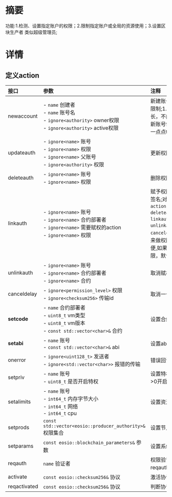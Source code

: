# 摘要
功能:1.检测、设置指定账户的权限；2.限制指定账户或全局的资源使用；3.设置区块生产者
类似超级管理员;

# 详情
## 定义action
|接口|参数|注释|
|:---|:---|:---|
|newaccount|- `name` 创建者<br>- `name` 账号名<br>- `ignore<authority>` owner权限<br>- `ignore<authority>` active权限|新建账号,强制资源限制;1.12个字符长，不能包含`"."`;2.新账号创建时需要一点点token;|
|updateauth|- `ignore<name>` 账号<br>- `ignore<name>` 权限<br>- `ignore<name>` 父账号<br>- `ignore<authority>` 权限|更新权限|
|deleteauth|- `ignore<name>` 账号<br>- `ignore<name>` 权限|删除权限|
|linkauth|- `ignore<name>` 账号<br>- `ignore<name>` 合约部署者 <br>- `ignore<name>` 需要赋权的action<br>- `ignore<name>` 权限|赋予权限，给action签名;对以下系统`action:updateauth`, `deleteauth`, `linkauth`, `unlinkauth`, `canceldelay`无效;用来做权限验证很方便,如果不赋予权限，默认`eosio.any`|
|unlinkauth|- `ignore<name>` 账号<br>- `ignore<name>` 合约部署者<br>- `ignore<name>` 合约|取消赋权|
|canceldelay|- `ignore<permission_level>` 权限<br>- `ignore<checksum256>` 传输id|取消一个延时传输|
|**setcode**|- `name` 合约部署者<br>- `uint8_t` vm类型<br>- `uint8_t` vm版本<br>- `const std::vector<char>&` 合约|设置合约|
|**setabi**|- `name` 账号<br>- `const std::vector<char>&` abi|设置abi|
|onerror|- `ignore<uint128_t>` 发送者<br>- `ignore<std::vector<char>>` 报错的传输|错误回调|
|setpriv|- `name` 账号<br>- `uint8_t` 是否开启特权|设置特权，0不开，>0开启|
|setalimits|- `name` 账号<br>- `int64_t` 内存字节大小<br>- `int64_t` 网络<br>- `int64_t` cpu|设置资源限制|
|setprods|`const std::vector<eosio::producer_authority>& ` 权限集合|设置节点|
|setparams|`const eosio::blockchain_parameters&` 参数|设置系统参数|
|reqauth|`name` 验证者|权限验证，reqauth2不能用了|
|activate|`const eosio::checksum256&` 协议|激活协议|
|reqactivated|`const eosio::checksum256&` 协议|判断协议是否激活|
